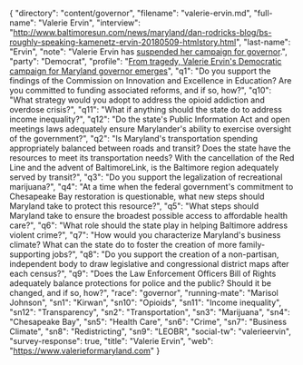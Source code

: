 {
  "directory": "content/governor",
  "filename": "valerie-ervin.md",
  "full-name": "Valerie Ervin",
  "interview": "http://www.baltimoresun.com/news/maryland/dan-rodricks-blog/bs-roughly-speaking-kamenetz-ervin-20180509-htmlstory.html",
  "last-name": "Ervin",
  "note": "Valerie Ervin has [suspended her campaign for governor](http://www.baltimoresun.com/news/maryland/politics/bs-md-ervin-baker-20180612-story.html).",
  "party": "Democrat",
  "profile": "[From tragedy, Valerie Ervin's Democratic campaign for Maryland governor emerges](http://www.baltimoresun.com/news/maryland/politics/bs-md-ervin-profile-20180523-story.html)",
  "q1": "Do you support the findings of the Commission on Innovation and Excellence in Education? Are you committed to funding associated reforms, and if so, how?",
  "q10": "What strategy would you adopt to address the opioid addiction and overdose crisis?",
  "q11": "What if anything should the state do to address income inequality?",
  "q12": "Do the state's Public Information Act and open meetings laws adequately ensure Marylander's ability to exercise oversight of the government?",
  "q2": "Is Maryland's transportation spending appropriately balanced between roads and transit? Does the state have the resources to meet its transportation needs? With the cancellation of the Red Line and the advent of BaltimoreLink, is the Baltimore region adequately served by transit?",
  "q3": "Do you support the legalization of recreational marijuana?",
  "q4": "At a time when the federal government's commitment to Chesapeake Bay restoration is questionable, what new steps should Maryland take to protect this resource?",
  "q5": "What steps should Maryland take to ensure the broadest possible access to affordable health care?",
  "q6": "What role should the state play in helping Baltimore address violent crime?",
  "q7": "How would you characterize Maryland's business climate? What can the state do to foster the creation of more family-supporting jobs?",
  "q8": "Do you support the creation of a non-partisan, independent body to draw legislative and congressional district maps after each census?",
  "q9": "Does the Law Enforcement Officers Bill of Rights adequately balance protections for police and the public? Should it be changed, and if so, how?",
  "race": "governor",
  "running-mate": "Marisol Johnson",
  "sn1": "Kirwan",
  "sn10": "Opioids",
  "sn11": "Income inequality",
  "sn12": "Transparency",
  "sn2": "Transportation",
  "sn3": "Marijuana",
  "sn4": "Chesapeake Bay",
  "sn5": "Health Care",
  "sn6": "Crime",
  "sn7": "Business Climate",
  "sn8": "Redistricting",
  "sn9": "LEOBR",
  "social-tw": "valerieervin",
  "survey-response": true,
  "title": "Valerie Ervin",
  "web": "https://www.valerieformaryland.com"
}

